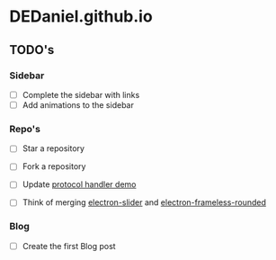 # DEDaniel.github.io

## TODO's
### Sidebar
- [ ] Complete the sidebar with links
- [ ] Add animations to the sidebar 

### Repo's
- [ ] Star a repository
- [ ] Fork a repository
- [ ] Update [protocol handler demo](https://github.com/DEDaniel/electron-tel-protocol-handler)
- [ ] Think of merging [electron-slider](https://github.com/DEDaniel/electron-slider) and [electron-frameless-rounded](https://github.com/DEDaniel/electron-frameless-rounded)


### Blog
- [ ] Create the first Blog post
